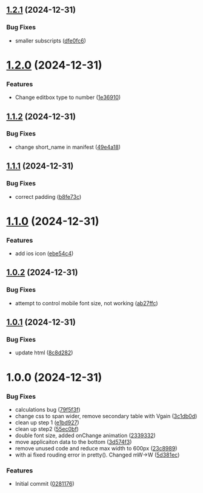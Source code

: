 ## [1.2.1](https://github.com/ikatkov/html-rf-convert/compare/v1.2.0...v1.2.1) (2024-12-31)


### Bug Fixes

* smaller subscripts ([dfe0fc6](https://github.com/ikatkov/html-rf-convert/commit/dfe0fc67d5b1aca0214f3bf6c9b1283bc521dedc))

# [1.2.0](https://github.com/ikatkov/html-rf-convert/compare/v1.1.2...v1.2.0) (2024-12-31)


### Features

* Change editbox type to number ([1e36910](https://github.com/ikatkov/html-rf-convert/commit/1e369103cd158c1102f050f45af58a947a3f1194))

## [1.1.2](https://github.com/ikatkov/html-rf-convert/compare/v1.1.1...v1.1.2) (2024-12-31)


### Bug Fixes

* change short_name in manifest ([49e4a18](https://github.com/ikatkov/html-rf-convert/commit/49e4a188b97dc77e9871667ddbe25faa59de6714))

## [1.1.1](https://github.com/ikatkov/html-rf-convert/compare/v1.1.0...v1.1.1) (2024-12-31)


### Bug Fixes

* correct padding ([b8fe73c](https://github.com/ikatkov/html-rf-convert/commit/b8fe73c9aa23673370487db9cf598c1ed1774dcb))

# [1.1.0](https://github.com/ikatkov/html-rf-convert/compare/v1.0.2...v1.1.0) (2024-12-31)


### Features

* add ios icon ([ebe54c4](https://github.com/ikatkov/html-rf-convert/commit/ebe54c4ba84cda03777c934c76ad2a0fe1017b53))

## [1.0.2](https://github.com/ikatkov/html-rf-convert/compare/v1.0.1...v1.0.2) (2024-12-31)


### Bug Fixes

* attempt to control mobile font size, not working ([ab27ffc](https://github.com/ikatkov/html-rf-convert/commit/ab27ffc85a989ad51d66703dfd349c27757367e3))

## [1.0.1](https://github.com/ikatkov/html-rf-convert/compare/v1.0.0...v1.0.1) (2024-12-31)


### Bug Fixes

* update html ([8c8d282](https://github.com/ikatkov/html-rf-convert/commit/8c8d2821081256ad1da3450fc3646d0eab6afc08))

# 1.0.0 (2024-12-31)


### Bug Fixes

* calculations bug ([79f5f3f](https://github.com/ikatkov/html-rf-convert/commit/79f5f3fcc5cd290f7b918e53034b00d3ad680b64))
* change css to span wider, remove secondary table with Vgain ([3c1db0d](https://github.com/ikatkov/html-rf-convert/commit/3c1db0d9892a3ae213afefc60a175998c1211936))
* clean up step 1 ([e1bd927](https://github.com/ikatkov/html-rf-convert/commit/e1bd927c0edd540a5d8f8f2b6a89ecaeceabf265))
* clean up step2 ([55ec0bf](https://github.com/ikatkov/html-rf-convert/commit/55ec0bfaf9f36d889866ebdee3a53cacdddb2102))
* double font size, added onChange animation ([2339332](https://github.com/ikatkov/html-rf-convert/commit/23393328aee3ff47fe9cea9dff204ea2e3e34424))
* move applicaiton data to the bottom ([3d574f3](https://github.com/ikatkov/html-rf-convert/commit/3d574f316d1d498c73f1e4dfdad7f1318cfb17c4))
* remove unused code and reduce max width to 600px ([23c8989](https://github.com/ikatkov/html-rf-convert/commit/23c898958e38e0394d99ed28d5d4d001850be7ea))
* with ai fixed rouding error in pretty(). Changed mW->W ([5d381ec](https://github.com/ikatkov/html-rf-convert/commit/5d381ec0a399b3532c735b2039defd3ba93744eb))


### Features

* Initial commit ([0281176](https://github.com/ikatkov/html-rf-convert/commit/0281176f0e0f26d83405cd5ae3adca96a42d561c))
